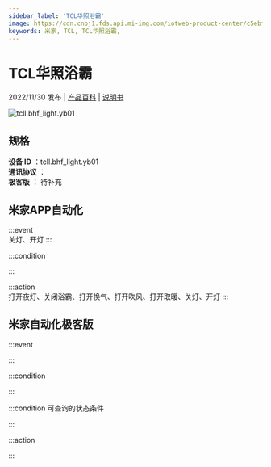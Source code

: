 ```yaml
---
sidebar_label: 'TCL华照浴霸'
image: https://cdn.cnbj1.fds.api.mi-img.com/iotweb-product-center/c5ebffa25771154a39be9cd5aa4548b2_1666339010829.png?GalaxyAccessKeyId=AKVGLQWBOVIRQ3XLEW&Expires=9223372036854775807&Signature=GD7Lktc8KWztUcEcdKZ0wMKPdx8=
keywords: 米家, TCL, TCL华照浴霸, 
---
```

# TCL华照浴霸

2022/11/30 发布 | [产品百科](https://home.mi.com/webapp/content/baike/product/index.html?model=tcll.bhf_light.yb01/) | [说明书](https://home.mi.com/views/introduction.html?model=tcll.bhf_light.yb01&region=cn)

![tcll.bhf_light.yb01](https://cdn.cnbj1.fds.api.mi-img.com/iotweb-product-center/c5ebffa25771154a39be9cd5aa4548b2_1666339010829.png?GalaxyAccessKeyId=AKVGLQWBOVIRQ3XLEW&Expires=9223372036854775807&Signature=GD7Lktc8KWztUcEcdKZ0wMKPdx8=)

## 规格  
> 
**设备 ID** ：tcll.bhf_light.yb01  
**通讯协议** ：  
**极客版**  ： 待补充 


## 米家APP自动化  

:::event  
关灯、开灯
:::

:::condition  

:::

:::action   
打开夜灯、关闭浴霸、打开换气、打开吹风、打开取暖、关灯、开灯
:::

## 米家自动化极客版  

:::event  

:::

:::condition  

:::

:::condition 可查询的状态条件  

:::

:::action  

:::

        
